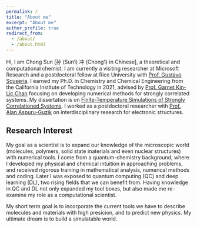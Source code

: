 ```yaml
---
permalink: /
title: "About me"
excerpt: "About me"
author_profile: true
redirect_from: 
  - /about/
  - /about.html
---
```


Hi, I am Chong Sun [孙 (Sun1) 冲 (Chong1) in Chinese], a theoretical and computational
chemist. 
I am currently a visiting researcher at Microsoft Research and a postdoctoral fellow at Rice
University with [Prof. Gustavo Scuseria](http://scuseria.rice.edu/).
I earned my Ph.D. in Chemistry and Chemical Engineering from the California Institute of Technology in 2021, advised by [Prof. Garnet Kin-Lic Chan](https://www.chan-lab.caltech.edu/) focusing on developing numerical methods for strongly correlated systems.
My dissertation is on [Finite-Temperature Simulations of Strongly Correlationed Systems](https://arxiv.org/abs/2302.14313). I worked as a postdoctoral researcher with [Prof. Alan Aspuru-Guzik](https://www.matter.toronto.edu/) on interdisciplinary research  for electronic structures.
<!-- title   -->
## Research Interest

My goal as a scientist is to expand our knowledge of the microscopic world (molecules, polymers, solid state materials and even nuclear structures) with numerical tools. I come from
a quantum-chemistry background, where I developed my physical and chemical intuition in approaching problems, and received rigorous training in mathematical analysis, numerical methods and coding. Later I was exposed to quantum computing (QC) and deep learning (DL), two rising fields that we can benefit from. Having knowledge in QC and DL not only expanded my tool
boxes, but also made me re-examine my role as a computational scientist. 

My short term goal is to incorporate the current tools we have to describe molecules and materials with high presicion, and to predict new physics. My ultimate dream is to build a simulatable world.

